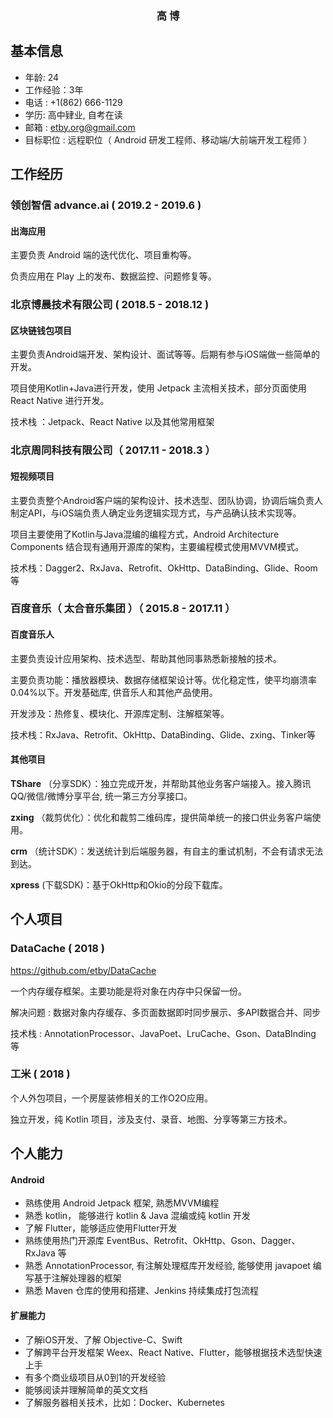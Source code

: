 <h3 align="center">高 博</h3> 

## 基本信息 ##

* 年龄: 24
* 工作经验：3年
* 电话 : +1(862) 666-1129
* 学历: 高中肄业, 自考在读
* 邮箱 : etby.org@gmail.com
* 目标职位 : 远程职位（ Android  研发工程师、移动端/大前端开发工程师 ）

## 工作经历 ##

### 领创智信 advance.ai ( 2019.2 - 2019.6 )

#### 出海应用

主要负责 Android 端的迭代优化、项目重构等。

负责应用在 Play 上的发布、数据监控、问题修复等。

### 北京博晨技术有限公司 ( 2018.5 - 2018.12 )

#### 区块链钱包项目

主要负责Android端开发、架构设计、面试等等。后期有参与iOS端做一些简单的开发。

项目使用Kotlin+Java进行开发，使用 Jetpack 主流相关技术，部分页面使用 React Native 进行开发。

技术栈 ：Jetpack、React Native 以及其他常用框架

### 北京周同科技有限公司（ 2017.11 - 2018.3 ）

#### 短视频项目 

主要负责整个Android客户端的架构设计、技术选型、团队协调，协调后端负责人制定API，与iOS端负责人确定业务逻辑实现方式，与产品确认技术实现等。

项目主要使用了Kotlin与Java混编的编程方式，Android Architecture Components 结合现有通用开源库的架构，主要编程模式使用MVVM模式。

技术栈：Dagger2、RxJava、Retrofit、OkHttp、DataBinding、Glide、Room等

### 百度音乐（ 太合音乐集团 ）（ 2015.8 - 2017.11 ） ###

#### 百度音乐人

主要负责设计应用架构、技术选型、帮助其他同事熟悉新接触的技术。

主要负责功能：播放器模块、数据存储框架设计等。优化稳定性，使平均崩溃率0.04%以下。开发基础库, 供音乐人和其他产品使用。

开发涉及：热修复、模块化、开源库定制、注解框架等。

技术栈：RxJava、Retrofit、OkHttp、DataBinding、Glide、zxing、Tinker等

#### 其他项目

**TShare** （分享SDK）：独立完成开发，并帮助其他业务客户端接入。接入腾讯QQ/微信/微博分享平台, 统一第三方分享接口。

**zxing** （裁剪优化）：优化和裁剪二维码库，提供简单统一的接口供业务客户端使用。

**crm** （统计SDK）：发送统计到后端服务器，有自主的重试机制，不会有请求无法到达。

**xpress** (下载SDK)：基于OkHttp和Okio的分段下载库。

## 个人项目

### DataCache ( 2018 )

https://github.com/etby/DataCache

一个内存缓存框架。主要功能是将对象在内存中只保留一份。

解决问题 : 数据对象内存缓存、多页面数据即时同步展示、多API数据合并、同步

技术栈 : AnnotationProcessor、JavaPoet、LruCache、Gson、DataBInding 等

### 工米 ( 2018 )

个人外包项目，一个房屋装修相关的工作O2O应用。

独立开发，纯 Kotlin 项目，涉及支付、录音、地图、分享等第三方技术。

## 个人能力 ##

#### Android 

* 熟练使用 Android Jetpack 框架, 熟悉MVVM编程
* 熟悉 kotlin， 能够进行 kotlin & Java 混编或纯 kotlin 开发
* 了解 Flutter，能够适应使用Flutter开发
* 熟练使用热门开源库 EventBus、Retrofit、OkHttp、Gson、Dagger、RxJava 等
* 熟悉 AnnotationProcessor, 有注解处理框库开发经验, 能够使用 javapoet 编写基于注解处理器的框架
* 熟悉 Maven 仓库的使用和搭建、Jenkins 持续集成打包流程

#### 扩展能力

- 了解iOS开发、了解 Objective-C、Swift
- 了解跨平台开发框架 Weex、React Native、Flutter，能够根据技术选型快速上手
- 有多个商业级项目从0到1的开发经验
- 能够阅读并理解简单的英文文档
- 了解服务器相关技术，比如：Docker、Kubernetes 
